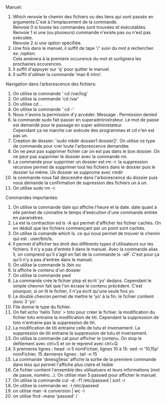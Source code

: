 Manuel:
1. Which renvoie le chemin des fichiers ou des liens qui sont passés en arguments.C'est à l'emplacement de la commande.   
Renvoie 0 si toures les commandes sont trouvées et éxécutables.  
Renvoie 1 si une (ou plusieurs) commande n'existe pas ou n'est pas exécutée.  
Renvoie 2 si une option spécifiée.    
2. Une fois dans le manuel, il suffit de tape '/' suivi du mot à rechercher. ex: /option.  
Cela aménera à la premiere occurence du mot et surlignera les prochaines occurences.  
3. Il suffit d'appuyer sur 'q' pour quitter le manuel.  
4. Il suffit d'utiliser la commande 'man 6 intro'.  

Navigation dans l’arborescence des fichiers:  
1. On utilise la commande ' cd /var/log'  
2. On utilise la commande 'cd /var'
3. On utilise cd ..  
4. On utilise la commande ' cd -'  
5. Nous n'avons la permission d'y accéder. Message : Permission denied
6. la commande sudo fait passer en superadministrateur. Le mot de passe est demandé pour le passage en super administateur.   
Cependant ça ne marche car exécute des programmes et cd n'en est pas un.
7. Creation de dossier: 'sudo mkdir dossier1 dossier2'. On utilise ce type de commande pour crer toute l'arborescence demandée.  
8. On ne peut pas supprimer fichier car on est pas dans le bon dossier. On ne peut pas supprimer le dossier avec la commande rm.  
9. La commande pour supprimer un dossier est rm -r. la suppression récursive permet de supprimer tout les fichiers dans le dossier puis le dossier lui même. Un dossier se supprome avec rmdir    
10. la commande nous fait descendre dans l'arborescence du dossier puis nous demande la confirmation de supression des fichiers un à un.  
11. On utilise sudo rm -r.  

Commandes importantes:  
1. On utilise la commande date qui affiche l'heure et la date. date quant à elle permet 
de connaitre le temps d'exécution d'une commande entrée en paramètres.  
2. La est la contraction ed ls -A qui permet d'afficher les fichier cachés. On en déduit que les fichiers commençant par un point sont cachés.  
3. On utilise la comande which ls. ce qui nous permet de trouver le chemin qui est : user/bin/ls.  
4. ll permet d'afficher les droit des différents types d'utilisateurs sur les fichiers. Il n'y a pas d'entrée ll dans le manuel. 
Avec la commande alias ll, on comprend qu'il s'agit en fait de la commande ls -alF. C'est pour ça qu'il n'y a pas d'entrée dans le manuel.  
5. On utilise la commande  ls /bin ou 
6. ls affiche le contenu d'un dossier  
7. On utilise la commande pwd  
8. La commande crée le fichier plop et écrit 'yo' dedans. Cependant le simple chevron fait que l'on écrase le contenu précédent. C'est pourquoi, si on lit le fichier, il n'ya écrit qu'une seule fois yo.  
9. Le double chevron permet de mettre le 'yo' à la fin. le fichier contient donc 3 'yo'.
10. File donne le type du fichier.    
11. On fait echo 'hello Toto' > toto pour créer le fichier. la modification du fichier toto entraine la modification de titi. Cependant la suppression de toto n'entraine pas la suppression de titi.  
12. La modification de titi entraine celle de tutu et inversement. La suppression de titi entraine la suppression de tutu et inversement.  
13. On utilise la commande cat pour afficher le contenu. On stop le defilement avec ctrl+S et on le reprend avec ctrl+Q.  
14. 5 premieres lignes : head -n 5 nomFichier, lignes 10 à 15: sed -n '10,15p' nomFichier, 15 dernieres lignes : tail -n 15
15. La commande 'dmesg|less' affiche la sortie de la premiere commande dans less qui permet l'affiche plus claire et lisible  
16. Ce fichier contient l'ensemble des utilisatuers et leurs informations (mot de passe, numéro...). On utilise man 5 passwd pour afficher le manuel.  
17. On utilise la commande cut -d: -f1 /etc/passwd | sort -r  
18. On utilise la commande wc -l /etc/passwd 
19. on utilise man -k conversion | wc -l
20. on utilise find -mane 'passwd' /


